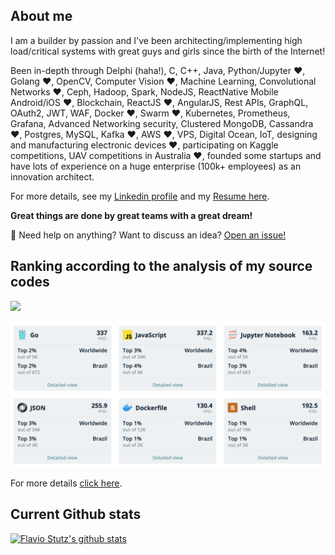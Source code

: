 
## About me

I am a builder by passion and I've been architecting/implementing high load/critical systems with great guys and girls since the birth of the Internet!

Been in-depth through Delphi (haha!), C, C++, Java, Python/Jupyter ❤️, Golang ❤️, OpenCV, Computer Vision ❤️, Machine Learning, Convolutional Networks ❤️, Ceph, Hadoop, Spark, NodeJS, ReactNative Mobile Android/iOS ❤️, Blockchain, ReactJS ❤️, AngularJS, Rest APIs, GraphQL, OAuth2, JWT, WAF, Docker ❤️, Swarm ❤️, Kubernetes, Prometheus, Grafana, Advanced Networking security, Clustered MongoDB, Cassandra ❤️, Postgres, MySQL, Kafka ❤️, AWS ❤️, VPS, Digital Ocean, IoT, designing and manufacturing electronic devices ❤️, participating on Kaggle competitions, UAV competitions in Australia ❤️, founded some startups and have lots of experience on a huge enterprise (100k+ employees) as an innovation architect.

For more details, see my [Linkedin profile](https://www.linkedin.com/in/flaviostutz/) and my [Resume here](flaviostutz-resume.pdf).

**Great things are done by great teams with a great dream!**

💬 Need help on anything? Want to discuss an idea? [Open an issue!](http://github.com/flaviostutz/flaviostutz)

## Ranking according to the analysis of my source codes

<img
  src="https://cr-ss-service.azurewebsites.net/api/ScreenShot?widget=summary&username=flaviostutz&badges=3&show-avatar=false&style=--header-bg-color:%23000;--border-radius:10px"
  width=550
/>

<img
  src="Screen Shot 2021-03-26 at 11.56.40.png"
  width=650
/>

For more details [click here](https://profile.codersrank.io/user/flaviostutz/).

## Current Github stats

[![Flavio Stutz's github stats](https://github-readme-stats.vercel.app/api?username=flaviostutz)](https://github.com/anuraghazra/github-readme-stats)
